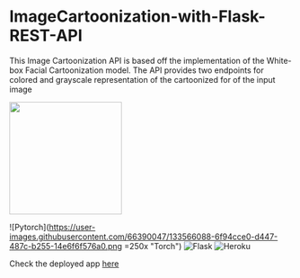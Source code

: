 # ImageCartoonization-with-Flask-REST-API

This Image Cartoonization API is based off the implementation of the White-box Facial Cartoonization model. The API provides two endpoints for colored and grayscale representation of the cartoonized for of the input image

<img src="https://user-images.githubusercontent.com/66390047/133566088-6f94cce0-d447-487c-b255-14e6f6f576a0.png" width="200" height="200" />

![Pytorch](https://user-images.githubusercontent.com/66390047/133566088-6f94cce0-d447-487c-b255-14e6f6f576a0.png =250x "Torch")  ![Flask](https://user-images.githubusercontent.com/66390047/133566279-c28414fa-ea2a-463f-9373-c89938388e50.png "Flask") ![Heroku](https://user-images.githubusercontent.com/66390047/133566513-f8dc8a0b-fa9c-4415-87c4-9fc71a785242.png "Heroku") 

Check the deployed app [here](https://maayowa-cartoonize.herokuapp.com/)
